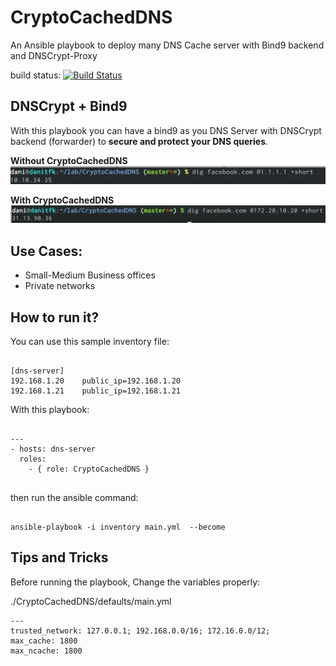 # CryptoCachedDNS
An Ansible playbook to deploy many DNS Cache server with Bind9 backend and DNSCrypt-Proxy

build status: [![Build Status](https://travis-ci.org/danitfk/CryptoCachedDNS.svg?branch=master)](https://travis-ci.org/danitfk/CryptoCachedDNS)

## DNSCrypt + Bind9
With this playbook you can have a bind9 as you DNS Server with DNSCrypt backend (forwarder) to **secure and protect your DNS queries**.

**Without CryptoCachedDNS**
![alt Unsecure DNS](https://github.com/danitfk/CryptoCachedDNS/blob/master/screenshots/without.jpg?raw=true)


**With CryptoCachedDNS**
![alt Secure DNS](https://github.com/danitfk/CryptoCachedDNS/blob/master/screenshots/with.jpg?raw=true)


## Use Cases:

- Small-Medium Business offices
- Private networks

## How to run it?

You can use this sample inventory file:

```

[dns-server]
192.168.1.20	public_ip=192.168.1.20
192.168.1.21	public_ip=192.168.1.21

```

With this playbook:

```

---
- hosts: dns-server
  roles:
    - { role: CryptoCachedDNS }


```

then run the ansible command:

```

ansible-playbook -i inventory main.yml  --become

```

## Tips and Tricks

Before running the playbook, Change the variables properly:

./CryptoCachedDNS/defaults/main.yml

```
---
trusted_network: 127.0.0.1; 192.168.0.0/16; 172.16.0.0/12;
max_cache: 1800
max_ncache: 1800


```

